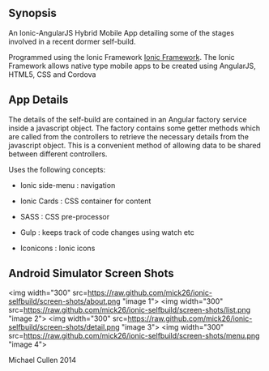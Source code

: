 ## Synopsis

An Ionic-AngularJS Hybrid Mobile App detailing some of the stages involved in a recent dormer self-build.

Programmed using the Ionic Framework [Ionic Framework](http://ionicframework.com/).
The Ionic Framework allows native type mobile apps to be created using AngularJS, HTML5, CSS and Cordova


## App Details

The details of the self-build are contained in an Angular factory service inside a javascript object. The factory contains some getter methods which are called from the controllers to retrieve the necessary details from the javascript object. This is a convenient method of allowing data to be shared between different controllers.


Uses the following concepts:

* Ionic side-menu : navigation

* Ionic Cards : CSS container for content

* SASS : CSS pre-processor

* Gulp : keeps track of code changes using watch etc

* Iconicons : Ionic icons




## Android Simulator Screen Shots


<img width="300" src=https://raw.github.com/mick26/ionic-selfbuild/screen-shots/about.png "image 1"></img>
<img width="300" src=https://raw.github.com/mick26/ionic-selfbuild/screen-shots/list.png "image 2"></img>
<img width="300" src=https://raw.github.com/mick26/ionic-selfbuild/screen-shots/detail.png "image 3"></img>
<img width="300" src=https://raw.github.com/mick26/ionic-selfbuild/screen-shots/menu.png "image 4"></img>






Michael Cullen 2014